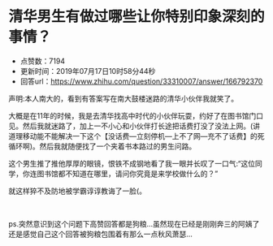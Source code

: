 # 清华男生有做过哪些让你特别印象深刻的事情？
- 点赞数：7194
- 更新时间：2019年07月17日10时58分44秒
- 回答url：https://www.zhihu.com/question/33310007/answer/166792370
<body>
 <p data-pid="26yXUp8F">声明:本人南大的，看到有答案写在南大鼓楼迷路的清华小伙伴我就笑了。</p>
 <p data-pid="cbKJgDba">大概是在11年的时候，我是去清华找高中时代的小伙伴玩耍，约好了在图书馆门口见。然后我就迷路了，加上一不小心和小伙伴打长途把话费打没了没法上网。(讲道理移动能不能解决一下这个【没话费—立刻停机—上不了网—充不了话费】的死循环啊)。然后我就随便找了一个夹着书本路过的男生问路。</p>
 <p data-pid="lYvkJs-T">这个男生推了推他厚厚的眼镜，恨铁不成钢地看了我一眼并长叹了一口气:“这位同学，你连图书馆都不知道在哪里，请问你究竟是来学校做什么的？”</p>
 <p data-pid="QS7GSdwj">就这样猝不及防地被学霸谆谆教诲了一脸(。</p>
 <p class="ztext-empty-paragraph"><br></p>
 <p data-pid="Fw8S4yJz">ps.突然意识到这个问题下高赞回答都是狗粮...虽然现在已经是刚刚奔三的阿姨了还是感觉自己这个回答被狗粮包围着有那么一点秋风萧瑟...</p>
</body>